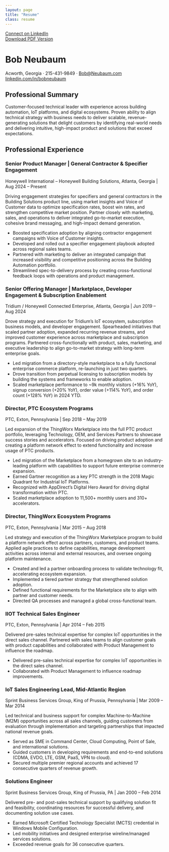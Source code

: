 ```yaml
---
layout: page
title: "Resume"
class: resume
---
```


<div class="download">
  <a href="https://www.linkedin.com/in/bobneubaum" target="_blank">Connect on LinkedIn</a>
</div>

<div class="download">
  <a href="/Bob%20Neubaum%20925r.2.pdf" download>Download PDF Version</a>
</div>

# Bob Neubaum

<div class="contact">
  Acworth, Georgia · 215-431-9849 · <a href="mailto:Bob@Neubaum.com">Bob@Neubaum.com</a><br>
  <a href="https://linkedin.com/in/bobneubaum">linkedin.com/in/bobneubaum</a>
</div>

## Professional Summary
Customer-focused technical leader with experience across building automation, IoT platforms, and digital ecosystems. Proven ability to align technical strategy with business needs to deliver scalable, revenue-generating solutions that delight customers by identifying real-world needs and delivering intuitive, high-impact product and solutions that exceed expectations.

## Professional Experience

### <span class="role">Senior Product Manager | General Contractor & Specifier Engagement</span>  
<span class="company">Honeywell International – Honeywell Building Solutions, Atlanta, Georgia | Aug 2024 – Present</span>

Driving engagement strategies for specifiers and general contractors in the Building Solutions product line, using market insights and Voice of Customer data to optimize specification rates, boost win rates, and strengthen competitive market position. Partner closely with marketing, sales, and operations to deliver integrated go-to-market execution, cohesive brand messaging, and high-impact demand generation.

- Boosted specification adoption by aligning contractor engagement campaigns with Voice of Customer insights.
- Developed and rolled out a specifier engagement playbook adopted across regional sales teams.
- Partnered with marketing to deliver an integrated campaign that increased visibility and competitive positioning across the Building Automation portfolio.
- Streamlined spec-to-delivery process by creating cross-functional feedback loops with operations and product management.

### <span class="role">Senior Offering Manager | Marketplace, Developer Engagement & Subscription Enablement</span>  
<span class="company">Tridium / Honeywell Connected Enterprise, Atlanta, Georgia | Jun 2019 – Aug 2024</span>

Drove strategy and execution for Tridium’s IoT ecosystem, subscription business models, and developer engagement. Spearheaded initiatives that scaled partner adoption, expanded recurring revenue streams, and improved customer experience across marketplace and subscription programs. Partnered cross-functionally with product, sales, marketing, and executive leadership to align go-to-market strategy with long-term enterprise goals.

- Led migration from a directory-style marketplace to a fully functional enterprise commerce platform, re-launching in just two quarters.
- Drove transition from perpetual licensing to subscription models by building the systems and frameworks to enable adoption.
- Scaled marketplace performance to ~9k monthly visitors (+16% YoY), signup conversion (+20% YoY), order value (+114% YoY), and order count (+128% YoY) in 2024 YTD.

### <span class="role">Director, PTC Ecosystem Programs</span>  
<span class="company">PTC, Exton, Pennsylvania | Sep 2018 – May 2019</span>

Led expansion of the ThingWorx Marketplace into the full PTC product portfolio, leveraging Technology, OEM, and Services Partners to showcase success stories and accelerators. Focused on driving product adoption and creating a platform network effect to extend functionality and increase usage of PTC products.

- Led migration of the Marketplace from a homegrown site to an industry-leading platform with capabilities to support future enterprise commerce expansion.
- Earned Gartner recognition as a key PTC strength in the 2018 Magic Quadrant for Industrial IoT Platforms.
- Recognized with AppDirect’s Digital Hero Award for driving digital transformation within PTC.
- Scaled marketplace adoption to 11,500+ monthly users and 310+ accelerators.

### <span class="role">Director, ThingWorx Ecosystem Programs</span>  
<span class="company">PTC, Exton, Pennsylvania | Mar 2015 – Aug 2018</span>

Led strategy and execution of the ThingWorx Marketplace program to build a platform network effect across partners, customers, and product teams. Applied agile practices to define capabilities, manage development activities across internal and external resources, and oversee ongoing platform maintenance.

- Created and led a partner onboarding process to validate technology fit, accelerating ecosystem expansion.
- Implemented a tiered partner strategy that strengthened solution adoption.
- Defined functional requirements for the Marketplace site to align with partner and customer needs.
- Directed QA processes and managed a global cross-functional team.

### <span class="role">IIOT Technical Sales Engineer</span>  
<span class="company">PTC, Exton, Pennsylvania | Apr 2014 – Feb 2015</span>

Delivered pre-sales technical expertise for complex IoT opportunities in the direct sales channel. Partnered with sales teams to align customer goals with product capabilities and collaborated with Product Management to influence the roadmap.

- Delivered pre-sales technical expertise for complex IoT opportunities in the direct sales channel.
- Collaborated with Product Management to influence roadmap improvements.

### <span class="role">IoT Sales Engineering Lead, Mid-Atlantic Region</span>  
<span class="company">Sprint Business Services Group, King of Prussia, Pennsylvania | Mar 2009 – Mar 2014</span>

Led technical and business support for complex Machine-to-Machine (M2M) opportunities across all sales channels, guiding customers from evaluation through implementation and targeting partnerships that impacted national revenue goals.

- Served as SME in Command Center, Cloud Computing, Point of Sale, and international solutions.
- Guided customers in developing requirements and end-to-end solutions (CDMA, EVDO, LTE, GSM, PaaS, VPN to cloud).
- Secured multiple premier regional accounts and achieved 17 consecutive quarters of revenue growth.

### <span class="role">Solutions Engineer</span>  
<span class="company">Sprint Business Services Group, King of Prussia, PA | Jan 2000 – Feb 2014</span>

Delivered pre- and post-sales technical support by qualifying solution fit and feasibility, coordinating resources for successful delivery, and documenting solution use cases.

- Earned Microsoft Certified Technology Specialist (MCTS) credential in Windows Mobile Configuration.
- Led mobility initiatives and designed enterprise wireline/managed services solutions.
- Exceeded revenue goals for 36 consecutive quarters.